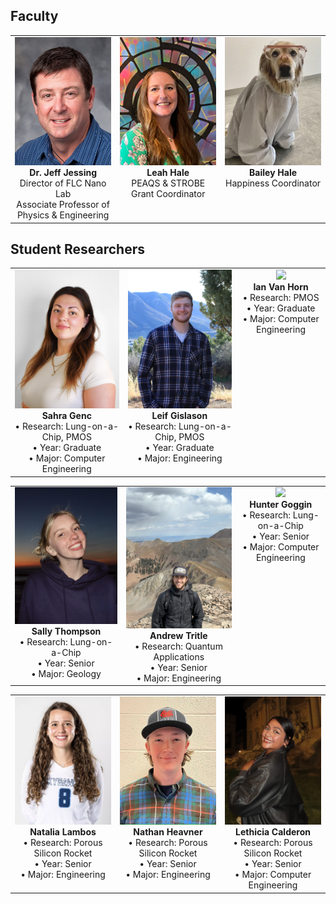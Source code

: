 ## Faculty

<table>
  <tr>
    <td align="center" valign="top">
      <img src="https://raw.githubusercontent.com/flcnanolab/flcnanolab.github.io/main/ImagesForWeb/Students/jeff-jessing-e1633533901719.jpg" width="300"><br>
      <strong>Dr. Jeff Jessing</strong><br>
      Director of FLC Nano Lab<br>
      Associate Professor of Physics & Engineering<br>
    </td>
    <td align="center" valign="top">
      <img src="https://raw.githubusercontent.com/flcnanolab/flcnanolab.github.io/main/ImagesForWeb/Students/LeahImage.png" width="300"><br>
      <strong>Leah Hale</strong><br>
      PEAQS & STROBE Grant Coordinator<br>
    </td>
    <td align="center" valign="top">
      <img src="https://raw.githubusercontent.com/flcnanolab/flcnanolab.github.io/main/ImagesForWeb/Students/IMG_7191.jpg" width="300"><br>
      <strong>Bailey Hale</strong><br>
      Happiness Coordinator<br>
    </td>
  </tr>
</table>

## Student Researchers

<table>
  <tr>
    <td align="center" valign="top">
      <img src="https://raw.githubusercontent.com/flcnanolab/flcnanolab.github.io/main/ImagesForWeb/Students/IMG_8115.jpeg" width="300"><br>
      <strong>Sahra Genc</strong><br>
      • Research: Lung-on-a-Chip, PMOS<br>
      • Year: Graduate<br>
      • Major: Computer Engineering
    </td>
    <td align="center" valign="top">
      <img src="https://raw.githubusercontent.com/flcnanolab/flcnanolab.github.io/main/ImagesForWeb/Students/IMG_6848.jpeg" width="300"><br>
      <strong>Leif Gislason</strong><br>
      • Research: Lung-on-a-Chip, PMOS<br>
      • Year: Graduate<br>
      • Major: Engineering
    </td>
    <td align="center" valign="top">
      <img src="https://raw.githubusercontent.com/flcnanolab/flcnanolab.github.io/main/ImagesForWeb/Students/IMG_5826.JPG" width="300"><br>
      <strong>Ian Van Horn</strong><br>
      • Research: PMOS<br>
      • Year: Graduate<br>
      • Major: Computer Engineering
    </td>
  </tr>
</table>

<table>
  <tr>
    <td align="center" valign="top">
      <img src="https://raw.githubusercontent.com/flcnanolab/flcnanolab.github.io/main/ImagesForWeb/Students/IMG_3652.JPG" width="300"><br>
      <strong>Sally Thompson</strong><br>
      • Research: Lung-on-a-Chip<br>
      • Year: Senior<br>
      • Major: Geology
    </td>
    <td align="center" valign="top">
      <img src="https://raw.githubusercontent.com/flcnanolab/flcnanolab.github.io/main/ImagesForWeb/Students/IMG_0411.jpg" width="300"><br>
      <strong>Andrew Tritle</strong><br>
      • Research: Quantum Applications<br>
      • Year: Senior<br>
      • Major: Engineering
    </td>
    <td align="center" valign="top">
      <img src="https://raw.githubusercontent.com/flcnanolab/flcnanolab.github.io/main/ImagesForWeb/Students/IMG_2287.JPG" width="300"><br>
      <strong>Hunter Goggin</strong><br>
      • Research: Lung-on-a-Chip<br>
      • Year: Senior<br>
      • Major: Computer Engineering
    </td>
  </tr>
</table>

<table>
  <tr>
    <td align="center" valign="top">
      <img src="https://raw.githubusercontent.com/flcnanolab/flcnanolab.github.io/main/ImagesForWeb/Students/Screenshot%202025-06-11%20134319.png" width="300"><br>
      <strong>Natalia Lambos</strong><br>
      • Research: Porous Silicon Rocket<br>
      • Year: Senior<br>
      • Major: Engineering
    </td>
    <td align="center" valign="top">
      <img src="https://raw.githubusercontent.com/flcnanolab/flcnanolab.github.io/main/ImagesForWeb/Students/img_0847.jpg" width="300"><br>
      <strong>Nathan Heavner</strong><br>
      • Research: Porous Silicon Rocket<br>
      • Year: Senior<br>
      • Major: Engineering
    </td>
    <td align="center" valign="top">
      <img src="https://raw.githubusercontent.com/flcnanolab/flcnanolab.github.io/main/ImagesForWeb/Students/IMG_2889.JPG" width="300"><br>
      <strong>Lethicia Calderon</strong><br>
      • Research: Porous Silicon Rocket<br>
      • Year: Senior<br>
      • Major: Computer Engineering
    </td>
  </tr>
</table>


